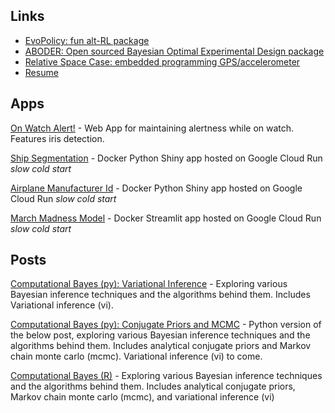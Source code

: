 ## Links

- [EvoPolicy: fun alt-RL package](https://github.com/smthzch/evopolicy)
- [ABODER: Open sourced Bayesian Optimal Experimental Design package](https://github.com/ncx-co/aboder)
- [Relative Space Case: embedded programming GPS/accelerometer](https://github.com/smthzch/relative-space-case)
- [Resume](resume.md)

## Apps

[On Watch Alert!](https://onwatchalert.com) - Web App for maintaining alertness while on watch. Features iris detection.

[Ship Segmentation](https://ship-seg-2ivit2kv6q-ul.a.run.app) - Docker Python Shiny app hosted on Google Cloud Run *slow cold start*

[Airplane Manufacturer Id](https://air-id-2ivit2kv6q-uc.a.run.app) - Docker Python Shiny app hosted on Google Cloud Run *slow cold start*

[March Madness Model](https://march-madness-327pch26ba-uc.a.run.app) - Docker Streamlit app hosted on Google Cloud Run *slow cold start*

## Posts

[Computational Bayes (py): Variational Inference](posts/vi_py.html) - Exploring various Bayesian inference techniques and the algorithms behind them. Includes Variational inference (vi).

[Computational Bayes (py): Conjugate Priors and MCMC](posts/conjugate-mcmc_py.html) - Python version of the below post, exploring various Bayesian inference techniques and the algorithms behind them. Includes analytical conjugate priors and Markov chain monte carlo (mcmc). Variational inference (vi) to come.

[Computational Bayes (R)](posts/computational_bayes.html) - Exploring various Bayesian inference techniques and the algorithms behind them. Includes analytical conjugate priors, Markov chain monte carlo (mcmc), and variational inference (vi)
